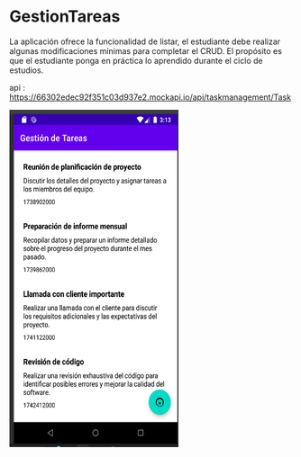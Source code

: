 # GestionTareas
La aplicación ofrece la funcionalidad de listar, el estudiante debe realizar algunas modificaciones mínimas para completar el CRUD. El propósito es que el estudiante ponga en práctica lo aprendido durante el ciclo de estudios.

api : https://66302edec92f351c03d937e2.mockapi.io/api/taskmanagement/Task

<img src="https://github.com/AlexanderSiguenza/GestionTareas/blob/main/img/tareas1.png" alt="Descripción de la imagen" width="300" height="600">